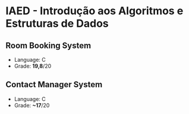 # IAED - Introdução aos Algoritmos e Estruturas de Dados

## Room Booking System
- Language: C
- Grade: **19,8**/20

## Contact Manager System
- Language: C
- Grade: **~17**/20
